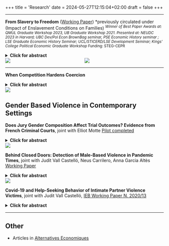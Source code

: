 +++
title = 'Research'
date = 2024-05-27T12:15:04+02:00
draft = false
+++

<!-- ==== large title
---- less large title
# this is a huge header #
## this is a smaller header ##
### this is even smaller ###
#### more small ####
##### even smaller ##### --> 

<!--<img src="https://mariebeigelman.github.io/pictures/coverpic3.jpg" align="center" width="40%" height="20%">-->


---

**From Slavery to Freedom** ([Working Paper](https://www.dropbox.com/s/m1dg2ue4p2aybpi/Beigelman_JMP_Slavery_Families.pdf?dl=0))
*previously circulated under (Impact of Enslavement Conditions on Families)
<sup>*Winner of Best Paper Awards at: QMUL Graduate Workshop 2023, UB Graduate Workshop 2021. Presented at: NEUDC 2023 in Harvard; UBC Dev/Pol Econ BrownBag seminar, PSE Economic History seminar ; LSE Graduate Economic History Seminar; UCL/STICERD/LSE Development Seminar; Kings' College Political Economic Graduate Workshop* </sup>
<sup> Funding: STEG-CEPR</sup> 

<details>

<summary> <b>Click for abstract </b></summary>

How violence during slavery might have affected formerly enslaved families remains an empirically unanswered question. I exploit local variation in enslaved workers' exposure to coercion in two French Caribbean islands: Guadeloupe and Martinique. Using county-level data on enslaved mortality prior to abolition, I document that enslavement conditions were heavily influenced by planters' economic incentives and significantly deteriorated on sugarcane plantations compared to coffee, following heightened competition in the sugar market. I then digitize individual data from handwritten administrative records on all formerly enslaved families that had children five years after abolition. My main finding is that the presence of fathers exposed to the worst conditions during slavery had a sizable negative effect on the quality of childhood environment, with 40% higher chances of child death respective to families with less coerced or absent fathers. This effect holds regardless of fathers' occupation, place of residence, or mothers' characteristics. I find suggestive evidence that this could be driven by worse enslavement conditions leading to more violent men, to which mothers may have responded through strategic matching decisions with less coerced partners. Taken together, my findings point to substantial inequality among descendants of formerly enslaved individuals. I highlight a yet understudied mechanism of slavery’s legacy: which is that adverse events pass through families – possibly through paternal violence.
</details>
<!--<img src="http://mariebeigelman.github.io/images/map.png" style="display: block; margin: auto;" />-->

  <div id="banner" style="display: flex; justify-content: space-between; align-items: center;">

   <div class="inline-block" style="flex: 1; text-align: left;">
      <img src="/images/map.png" style="max-width: 70%; max-height: 40%;">
   </div>

   <div class="inline-block" style="flex: 1; text-align: left;">
      <img src="/images/Survplot_father_quantilesyear1.png" style="max-width: 70%; max-height: 70%;">
   </div>

</div>


---
**When Competition Hardens Coercion**

<details>

<summary> <b>Click for abstract </b></summary>

This paper demonstrates that firms relying on forced labor may intensify coercion in response to long-term economic threats. Focusing on French Caribbean slavery, I examine how the decline in sugarcane producers’ revenue prospects—driven by the rise of beet sugar production in mainland France—affected coercion on sugarcane plantations. Using exogenous variation in soil suitability for sugarcane, I find that a 1\% increase in beet sugar production led to a 2\% increase in enslaved workers’ deaths, but only in sugarcane-suitable areas. This resulted in +10\% increase in enslaved workers death in sugarcane counties in less than a decade. To interpret this finding, I develop a model where firms choose coercion levels based on expected returns, costs, and market share. When workers’ outside options are nonexistent, pushing some to exhaustion—and death—could be profit-maximizing for planters facing the end of their market dominance. This response to being cornered has implications for policies aimed at combating forced labor. 
</details>

 <div id="banner" style="display: flex; justify-content: space-between; align-items: center;">
 <div class="inline-block" style="flex: 1; text-align: left;">
      <img src="/images/Workload_1831_1847.png" style="max-width: 70%; max-height: 70%;">
   </div>


 </div>

<!----
 **Slavery and the Roots of Gender-Based Violence in the Caribbean** [Data collection ongoing]

<details>
<summary> <b>Click for abstract </b></summary>
Today, formerly enslaved communities in the Caribbean exhibit high rates of domestic abuse against women (Bott et al., 2012), which some scholars have linked to the sexual exploitation of women during slavery (Davis, 1983; Gautier, 2010). On the other hand, black women in the US have consistently showed higher rates of labor force participation compared to white women, which could stem from the fact that men and women shared equal labor responsibilities during slavery (Goldin, 1977; Browne, 1997). The relationship between exposure to slavery and gender equality is, therefore, unclear. This paper focuses on the French Caribbean context and examine whether violence during slavery affected violence against black women, gender norms, and female labor force participation across several generations. To measure violence against women, I exploit individual level information on French West Indies criminals sent to the penal colony of Guyana from 1848 to 1950. I also exploit civil registries from 1848 to 1905 to study female labor force participation and contemporary survey data on violence against women.
</details>

---->

<!----
* *Absent Father or White Father? Family Structures After Slavery* [Data collection ongoing]

 **Planters' Individual Effect on Violence during Slavery** [Data collection ongoing]
<details>
<summary> <b>Click for abstract </b></summary>
This paper adds to our understanding of the determinants of the experience of slavery. While previous historical work has highlighted the importance of structural determinants (crops) (Smith, 1982), I investigate the specific individual effect of slave owners, whose power over enslaved workers was unlimited. I focus on the French West Indies, where slavery was abolished in 1848. I exploit information from administrative archival records on enslaved death and birth, which I digitize at the individual level, as well as trial reports of planters judged for torture or murder, to identify the “deadliest” plantations.
</details>

 <div id="banner" style="display: flex; justify-content: space-between; align-items: center;">


   <div class="inline-block" style="flex: 1; text-align: left;">
      <img src="/images/Wip_crime.jpg" style="max-width: 50%; max-height: 70%;">
   </div>

   <div class="inline-block" style="flex: 1; text-align: left;">
      <img src="/images/registre.png" style="max-width: 50%; max-height: 70%;">
   </div>
   </div>

---
---->

## Gender Based Violence in Contemporary Settings ##

 **Does Jury Gender Composition Affect Trial Outcomes? Evidence from French Criminal Courts**, joint with Elliot Motte [Pilot completed](https://www.dropbox.com/scl/fi/tkvsbqgx12axavstzso63/Motte_Beigelman_Gender_Jury_Sentencing_PILOT.pdf?rlkey=nzdnpm1onh878ij4zun2rpbis&dl=0)
 
 <details>
<summary> <b>Click for abstract </b></summary>
We examine the influence of jury gender composition on trial outcomes involving popular juries, with a specific focus on sexual crimes. Given that a substantial portion of criminal cases pertains to rape, with most victims being women and perpetrators being men, examining gender-specific biases in criminal cases is crucial. However, the effect of juror's gender on sentencing decisions is not straightforward. One the one hand, female-dominated juries could exhibit heightened leniency due to empathetic considerations toward defendants. On the other hand, women could adopt harsher stances for crimes that they are more likely to suffer (e.g sexual crimes). To study this question, we are undertaking a pilot study in a French criminal court covering information from 209 trials between 2005 and 2022. Causal identification relies on the random selection of jurors during jury formation.
 </details>

  <div id="banner" style="display: flex; justify-content: space-between; align-items: left;">




   <div class="inline-block" style="flex: 1; text-align: left;">
      <img src="/images/Exemple_PV_tirage_sort_jury.png" style="max-width: 50%; max-height: 100%;">
   </div>
</div>

 **Behind Closed Doors: Detection of Male-Based Violence in Pandemic Times**, joint with Judit Vall Castelló, Neus Carrilero, Anna Garcia Altès [Working Paper](https://www.dropbox.com/scl/fi/wuj7at0llgkj4bsvh8ls4/Detection_MBV_Pandemic_Healthsytem.pdf?rlkey=w2p0a8csn37axsn3fpa0gwz5o&dl=0)
 <details>
<summary> <b>Click for abstract </b></summary>
This paper studies the consequences of the pandemic and the quarantine measures imposed thereafter on the detection of male-based violence victims (women and children) in the context of Spain. Using detailed administrative data from the healthcare system, we document a 32% decrease in the detection of male-based violence against women and children through the healthcare system after the introduction of the lockdown. This effect persisted after social-distancing measures were relaxed and is particularly strong for the most vulnerable groups of victims (low-income households, and children aged 14 or less). We explore alternatives channels of detection and protection of victims, in particular, police and women’s centers and find that the loss of detection through the health system was not compensated through these channels. However, we do report that part of the reduction in detection is offset by an increase in help-seeking behavior of victims through the emergency hotline, which experienced strong increases in the number of calls for extreme forms of abuse:  physical and sexual abuse (+47%), and abuse against children and young adults (+33%). Although the likelihood of being redirected to the policy through the emergency line also increases, our data shows that those victims remained effectively unprotected.
 </details>

  <div id="banner" style="display: flex; justify-content: space-between; align-items: center;">


   <div class="inline-block" style="flex: 1; text-align: left;">
      <img src="/images/EVS_m_adults_pop.png" style="max-width: 30%; max-height: 70%;">
   </div>

</div>

 **Covid-19 and Help-Seeking Behavior of Intimate Partner Violence Victims**, joint with Judit Vall Castelló, [IEB Working Paper N. 2020/13](https://papers.ssrn.com/sol3/papers.cfm?abstract_id=3785896)
<details>
<summary> <b>Click for abstract </b></summary>

We investigate two key questions about the effect of the quarantine policies on domestic violence reporting: 1) the role of third party vs victims’ reporting of intimate partner violence (IPV) through hotline calls; 2) the extent to which reported domestic violence translated into protection given to victims. We focus on Spain, and exploit province-level and monthly data on the number of calls to the dedicated emergency hotline for IPV victims between 2013 and 2020.  We find that the introduction of the first lockdown was responsible for an average increase in total calls of 48%, with help-seeking behavior of victims (vs. third party reporting) at the origin of 70% of all reported calls.  Despite the large increase in reported gender violence during the pandemic, we estimate that the introduction of lockdown caused a loss of at least 1,500 protection orders to victims that would, in the absence of the pandemic, have received it. 
</details>

---

## Other  ##

* Articles in [Alternatives Economiques](https://www.alternatives-economiques.fr/meme-auteur/27496?page=2)

